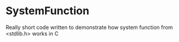 # SystemFunction
Really short code written to demonstrate how system function from &lt;stdlib.h> works in C
